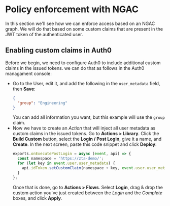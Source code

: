 # Policy enforcement with NGAC

In this section we'll see how we can enforce access based on an NGAC graph. We will do
that based on some custom claims that are present in the JWT token of the authenticated user.

## Enabling custom claims in Auth0

Before we begin, we need to configure Auth0 to include additional custom claims
in the issued tokens. we can do that as follows in the Auth0 managament console:

* Go to the User, edit it, and add the following in the `user_metadata` field, then **Save**:
  ```json
  {
    "group": "Engineering"
  }
  ```
  You can add all information you want, but this example will use the `group` claim.
* Now we have to create an _Action_ that will inject all user metadata as custom claims in the issued tokens.
  Go to **Actions > Library**. Click the **Build Custom** button, select the **Login / Post Login**, give it
  a name, and **Create**. In the next screen, paste this code snippet and click **Deploy**:
  ```javascript
  exports.onExecutePostLogin = async (event, api) => {
    const namespace = 'https://zta-demo/';
    for (let key in event.user.user_metadata) {
      api.idToken.setCustomClaim(namespace + key, event.user.user_metadata[key]);
    }
  };
  ```
  Once that is done, go to **Actions > Flows**. Select **Login**, drag & drop the custom action you've just
  created between the _Login_ and the _Complete_ boxes, and click **Apply**.
